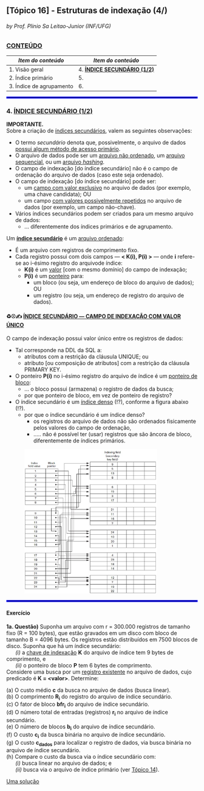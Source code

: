 ## [Tópico 16] - Estruturas de indexação (4/)
###### *by Prof. Plinio Sa Leitao-Junior (INF/UFG)*

### <ins>CONTEÚDO</ins>

|_Item do conteúdo_|_Item do conteúdo_|
|-|-|
|1. Visão geral|4. <ins>**ÍNDICE SECUNDÁRIO (1/2)**</ins>|
|2. Índice primário|5. |
|3. Índice de agrupamento|6. |

<hr style="border:2px solid blue">

### 4. <ins>ÍNDICE SECUNDÁRIO (1/2)</ins>

**IMPORTANTE.**<br>
Sobre a criação de <ins>índices secundários</ins>, valem as seguintes observações:
- O termo _secundário_ denota que, possivelmente, o arquivo de dados <ins>possui algum método de acesso primário</ins>.
- O arquivo de dados pode ser um <ins>arquivo não ordenado</ins>, um <ins>arquivo sequencial</ins>, ou um <ins>arquivo _hashing_</ins>.
- O campo de indexação [do índice secundário] não é o campo de ordenação do arquivo de dados (caso este seja ordenado).
- O campo de indexação [do índice secundário] pode ser:
  - um <ins>campo com valor exclusivo</ins> no arquivo de dados (por exemplo, uma chave candidata); OU
  - um campo <ins>com valores possivelmente repetidos</ins> no arquivo de dados (por exemplo, um campo não-chave).
- Vários índices secundários podem ser criados para um mesmo arquivo de dados:
  - ... diferentemente dos índices primários e de agrupamento.

Um <ins>**índice secundário**</ins> é um <ins>arquivo ordenado</ins>:
- É um arquivo com registros de comprimento fixo.
- Cada registro possui com dois campos &#8213; **< K(i), P(i) >** &#8213; onde **i** refere-se ao i-ésimo registro do arquivode índice:
  - **K(i)** é um <ins>valor</ins> [com o mesmo domínio] do campo de indexação;
  - **P(i)** é um <ins>ponteiro</ins> para:
    - um bloco (ou seja, um endereço de bloco do arquivo de dados); OU
    - um registro (ou seja, um endereço de registro do arquivo de dados).

#### &#x267B;&#x26BE;&#x270D; <ins>ÍNDICE SECUNDÁRIO &#8213; CAMPO DE INDEXAÇÃO COM VALOR ÚNICO</ins>

O campo de indexação possui valor único entre os registros de dados:
- Tal corresponde na DDL da SQL a:
  - atributos com a restrição da cláusula UNIQUE; ou
  - atributo [ou composição de atributos] com a restrição da cláusula PRIMARY KEY.
- O ponteiro **P(i)** no i-ésimo registro do arquivo de índice é um <ins>ponteiro de bloco</ins>:
  - ... o bloco possui (armazena) o registro de dados da busca;
  - por que ponteiro de bloco, em vez de ponteiro de registro?
- O índice secundário é um <ins>índice denso</ins> (!?), conforme a figura abaixo (!?).
  - por que o índice secundário é um índice denso?
    - os registros do arquivo de dados não são ordenados fisicamente pelos valores do campo de ordenação,
    - ..... não é possível ter (usar) registros que são âncora de bloco, diferentemente de índices primários.

&nbsp;&nbsp;&nbsp;&nbsp;&nbsp;&nbsp;&nbsp;&nbsp;&nbsp;&nbsp;&nbsp;&nbsp;<img src="../media/arquivo-37.jpg" width="350">

<hr style="border:2px solid blue">

#### Exercício

**1a. Questão)** Suponha um arquivo com r = 300.000 registros de tamanho fixo (R = 100 bytes), que estão gravados em um disco com bloco de tamanho B = 4096 bytes. Os registros estão distribuídos em 7500 blocos de disco. Suponha que há um índice secundário:<br>
&nbsp;&nbsp;&nbsp;&nbsp;&nbsp;&nbsp;_(i)_ a <ins>chave de indexação</ins> **K** do arquivo de índice tem 9 bytes de comprimento, e<br>
&nbsp;&nbsp;&nbsp;&nbsp;&nbsp;&nbsp;_(ii)_ o ponteiro de bloco **P** tem 6 bytes de comprimento.<br>
Considere uma busca por um <ins>registro existente</ins> no arquivo de dados, cujo predicado é **K = \<valor\>**. Determine:<br>

(a) O custo médio **c** da busca no arquivo de dados (busca linear).<br>
(b) O comprimento **R<sub>i</sub>** do registro do arquivo de índice secundário.<br>
(c) O fator de bloco **bfr<sub>i</sub>** do arquivo de índice secundário.<br>
(d) O número total de entradas (registros) **r<sub>i</sub>** no arquivo de índice secundário.<br>
(e) O número de blocos **b<sub>i</sub>** do arquivo de índice secundário.<br>
(f) O custo **c<sub>i</sub>** da busca binária no arquivo de índice secundário.<br>
(g) O custo **c<sub>dados</sub>** para localizar o registro de dados, via busca binária no arquivo de índice secundário.<br>
(h) Compare o custo da busca via o índice secundário com:<br>
&nbsp;&nbsp;&nbsp;&nbsp;&nbsp;&nbsp;_(i)_ busca linear no arquivo de dados; e<br>
&nbsp;&nbsp;&nbsp;&nbsp;&nbsp;&nbsp;_(ii)_ busca via o arquivo de índice primário (ver [Tópico 14](./topico-14.md)).

[Uma solução](./topico-16solucao-01.md)
